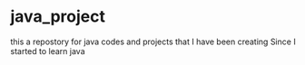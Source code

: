 # java_project
this a repostory for java codes and projects that I have been creating Since I started to learn java
